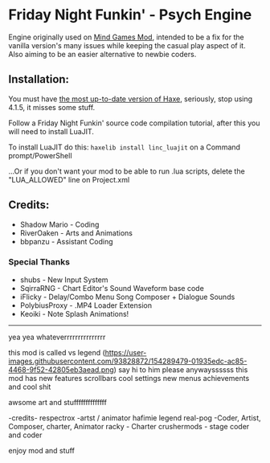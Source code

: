 # Friday Night Funkin' - Psych Engine
Engine originally used on [Mind Games Mod](https://gamebanana.com/mods/301107), intended to be a fix for the vanilla version's many issues while keeping the casual play aspect of it. Also aiming to be an easier alternative to newbie coders.

## Installation:
You must have [the most up-to-date version of Haxe](https://haxe.org/download/), seriously, stop using 4.1.5, it misses some stuff.

Follow a Friday Night Funkin' source code compilation tutorial, after this you will need to install LuaJIT.

To install LuaJIT do this: `haxelib install linc_luajit` on a Command prompt/PowerShell

...Or if you don't want your mod to be able to run .lua scripts, delete the "LUA_ALLOWED" line on Project.xml

## Credits:
* Shadow Mario - Coding
* RiverOaken - Arts and Animations
* bbpanzu - Assistant Coding

### Special Thanks
* shubs - New Input System
* SqirraRNG - Chart Editor's Sound Waveform base code
* iFlicky - Delay/Combo Menu Song Composer + Dialogue Sounds
* PolybiusProxy - .MP4 Loader Extension
* Keoiki - Note Splash Animations!

_____________________________________

yea yea whateverrrrrrrrrrrrrrr

this mod is called vs legend
(https://user-images.githubusercontent.com/93828872/154289479-01935edc-ac85-4468-9f52-42805eb3aead.png)
say hi to him please
anywayssssss
this mod has new features
scrollbars
cool settings
new menus
achievements
and cool shit

awsome art
and stuffffffffffffff

-credits-
respectrox -artst / animator
hafimie
legend
real-pog -Coder, Artist, Composer, charter, Animator
racky - Charter
crushermods - stage coder and coder

enjoy mod and stuff
